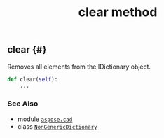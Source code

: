﻿---
title: clear method
second_title: Aspose.CAD for Python via .NET API References
description: 
type: docs
weight: 30
url: /python-net/aspose.cad/nongenericdictionary/clear/
is_root: false
---

## clear {#}

Removes all elements from the 
IDictionary object.



```python
def clear(self):
    ...
```





### See Also
* module [`aspose.cad`](../../)
* class [`NonGenericDictionary`](/cad/python-net/aspose.cad/nongenericdictionary)
